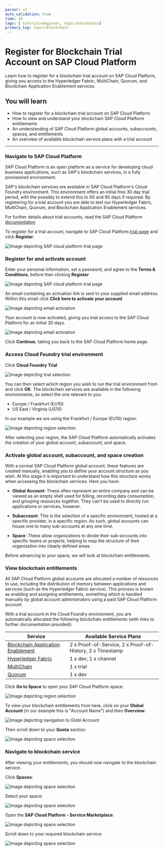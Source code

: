 ```yaml
---
parser: v2
auto_validation: true
time: 10
tags: [ tutorial>beginner, topic>blockchain]
primary_tag: topic>blockchain
---
```


# Register for Blockchain Trial Account on SAP Cloud Platform
<!-- description --> Learn how to register for a blockchain trial account on SAP Cloud Platform, giving you access to the Hyperledger Fabric, MultiChain, Quorum, and Blockchain Application Enablement services.

## You will learn
  - How to register for a blockchain trial account on SAP Cloud Platform
  - How to view and understand your blockchain SAP Cloud Platform entitlements
  - An understanding of SAP Cloud Platform global accounts, subaccounts, spaces, and entitlements
  - An overview of available blockchain service plans with a trial account

---

### Navigate to SAP Cloud Platform


SAP Cloud Platform is an open platform as a service for developing cloud business applications, such as SAP's blockchain services, in a fully provisioned environment.

SAP's blockchain services are available in SAP Cloud Platform's Cloud Foundry environment. This environment offers an initial free 30 day trial period, with the possibly to extend this to 60 and 90 days if required. By registering for a trial account you are able to test our Hyperledger Fabric, MultiChain, Quorum, and Blockchain Application Enablement services.

For further details about trial accounts, read the SAP Cloud Platform [documentation](https://help.sap.com/viewer/65de2977205c403bbc107264b8eccf4b/Cloud/en-US/8ed4a705efa0431b910056c0acdbf377.html#046f127f2a614438b616ccfc575fdb16.html)

To register for a trial account, navigate to SAP Cloud Platform [trial page](https://account.hanatrial.ondemand.com/#/home/welcome) and click **Register**:

![Image depicting SAP cloud platform trial page](01--TrialPage.png)


### Register for and activate account


Enter your personal information, set a password, and agree to the **Terms & Conditions**, before then clicking **Register**

![Image depicting SAP cloud platform trial page](02--Register.png)

An email containing an activation link is sent to your supplied email address. Within this email click **Click here to activate your account**

![Image depicting email activation](04--EmailActivate.png)

Your account is now activated, giving you trial access to the SAP Cloud Platform for an initial 30 days.

![Image depicting email activation](05--AccountActivated.png)

Click **Continue**, taking you back to the SAP Cloud Platform home page.



### Access Cloud Foundry trial environment


Click **Cloud Foundry Trial**

![Image depicting trial selection](06--Trial.png)

You can then select which region you wish to run the trial environment from and click **OK**. The blockchain services are available in the following environments, so select the one relevant to you:

- Europe / Frankfurt (EU10)
- US East / Virginia (US10)

In our example we are using the Frankfurt / Europe (EU10) region:

![Image depicting region selection](07--Region.png)

After selecting your region, the SAP Cloud Platform automatically activates the creation of your global account, subaccount, and space.



### Activate global account, subaccount, and space creation


With a normal SAP Cloud Platform global account, these features are created manually, enabling you to define your account structure as you wish. At this stage it is important to understand how this structure works when accessing the blockchain services. Here you have:

- **Global Account**: These often represent an entire company and can be viewed as an empty shell used for billing, recording data consumption, and grouping resources together. They can't be used to directly run applications or services, however.

- **Subaccount**: This is the selection of a specific environment, hosted at a specific provider, in a specific region. As such, global accounts can house one to many sub-accounts at any one time.

- **Space**: These allow organizations to divide their sub-accounts into specific teams or projects, helping to map the structure of their organization into clearly defined areas.

Before advancing to your space, we will look at blockchain entitlements.


### View blockchain entitlements


All SAP Cloud Platform global accounts are allocated a number of resources to use, including the distribution of memory between applications and services (such as the Hyperledger Fabric service). This process is known as enabling and assigning entitlements, something which is handled manually by global account administrators using a paid SAP Cloud Platform account.

With a trial account in the Cloud Foundry environment, you are automatically allocated the following blockchain entitlements (with links to further documentation provided):

| Service  | Available Service Plans   |
|---|---|
| [Blockchain Application Enablement](https://help.sap.com/viewer/p/BLOCKCHAIN_APPLICATION_ENABLEMENT)  | 2 x  Proof-of-Service, 2 x Proof-of-History, 2 x Timestamp  |
| [Hyperledger Fabric](https://help.sap.com/viewer/2280c19ea8414e4f8d85d272e97e5a08/BLOCKCHAIN/en-US)  | 1 x dev, 1 x channel |
| [MultiChain](https://help.sap.com/viewer/15cb4580694c4d119793f0d3e9b8a32b/BLOCKCHAIN/en-US/0183c6479c47427ab6257bd37ab8bee3.html)  | 1 x trial |
| [Quorum](https://help.sap.com/viewer/91bdd2defc9a469694b0b508b5c8c32f/BLOCKCHAIN/en-US) | 1 x dev |

Click **Go to Space** to open your SAP Cloud Platform space:

![Image depicting region selection](08--Info.png)

To view your blockchain entitlements from here, click on your **Global Account** (in our example this is "Account Name") and then **Overview**:

![Image depicting navigation to Globl Account](10--Navigate.png)

Then scroll down to your **Quota** section:

![Image depicting space selection](09--SpaceEntitlements.png)


### Navigate to blockchain service


After viewing your entitlements, you should now navigate to the blockchain service.

Click **Spaces**:

![Image depicting space selection](11--Spaces.png)

Select your space:

![Image depicting space selection](12--Spaces.png)

Open the **SAP Cloud Platform - Service Marketplace**:

![Image depicting space selection](13--Spaces.png)

Scroll down to your required blockchain service:

![Image depicting space selection](14--Spaces.png)

